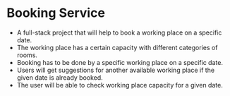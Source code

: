 # Booking Service
- A full-stack project that will help to book a working place on a specific date.
- The working place has a certain capacity with different categories of rooms.
- Booking has to be done by a specific working place on a specific date.
- Users will get suggestions for another available working place if the given date is already booked.
- The user will be able to check working place capacity for a given date.
